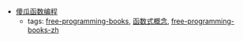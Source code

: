 * [傻瓜函数编程](https://github.com/justinyhuang/Functional-Programming-For-The-Rest-of-Us-Cn)
    * tags: [free-programming-books](../tags/free-programming-books.md), [函数式概念](../tags/函数式概念.md), [free-programming-books-zh](../tags/free-programming-books-zh.md)
